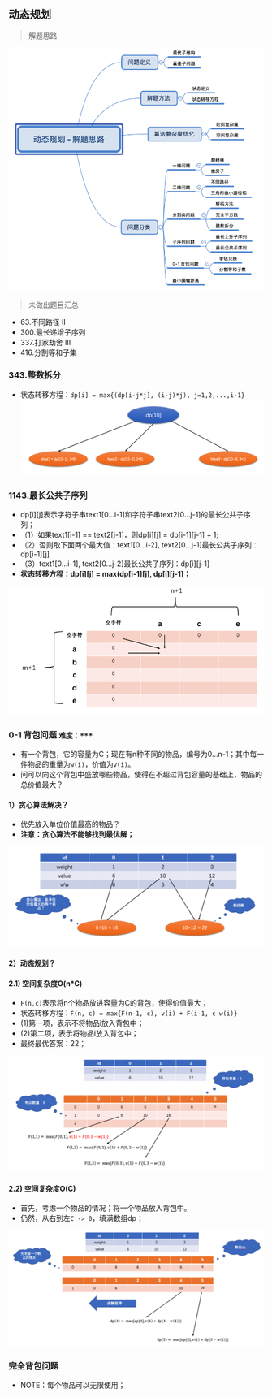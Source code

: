 ## 动态规划

> 解题思路

![解题思路](./pics/WX20211106-204209.png)

> 未做出题目汇总
- 63.不同路径 II
- 300.最长递增子序列
- 337.打家劫舍 III
- 416.分割等和子集


### 343.整数拆分
- 状态转移方程：`dp[i] = max{(dp[i-j*j], (i-j)*j), j=1,2,...,i-1}`
![整数拆分](./pics/QQ20210901-214044.png)

### 1143.最长公共子序列
- dp[i][j]表示字符子串text1[0...i-1]和字符子串text2[0...j-1]的最长公共子序列；
- （1）如果text1[i-1] == text2[j-1]，则dp[i][j] = dp[i-1][j-1] + 1;
- （2）否则取下面两个最大值：text1[0...i-2], text2[0...j-1]最长公共子序列：dp[i-1][j]
- （3）text1[0...i-1], text2[0...j-2]最长公共子序列：dp[i][j-1]
- **状态转移方程：dp[i][j] = max(dp[i-1][j], dp[i][j-1]；**

![最长公共子序列](./pics/QQ20210905-185250.png)

### 0-1 背包问题 `难度：***`
- 有一个背包，它的容量为C；现在有n种不同的物品，编号为0...n-1；其中每一件物品的重量为`w(i)`，价值为`v(i)`。
- 问可以向这个背包中盛放哪些物品，使得在不超过背包容量的基础上，物品的总价值最大？

#### 1）贪心算法解决？
- 优先放入单位价值最高的物品？
- **注意：贪心算法不能够找到最优解；**

![背包问题，贪心算法](./pics/QQ20210905-000159.png)

#### 2）动态规划？

#### 2.1) 空间复杂度O(n*C)
- `F(n,c)`表示将n个物品放进容量为C的背包，使得价值最大；
- 状态转移方程：`F(n, c) = max{F(n-1, c), v(i) + F(i-1, c-w(i)}`
- (1)第一项，表示不将物品i放入背包中；
- (2)第二项，表示将物品i放入背包中；
- 最终最优答案：22；

![背包问题，动态规划](./pics/QQ20210905-003648.png)

#### 2.2) 空间复杂度O(C)
- 首先，考虑一个物品的情况；将一个物品放入背包中。
- 仍然，从右到左`C -> 0`，填满数组dp；


![背包问题，动态规划](./pics/QQ20210905-145722.png)


### 完全背包问题
- NOTE：每个物品可以无限使用；


